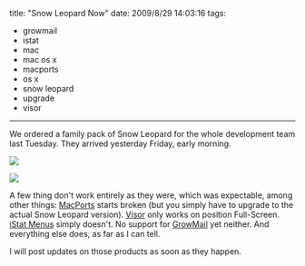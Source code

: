 title: "Snow Leopard Now"
date: 2009/8/29 14:03:16
tags:
- growmail
- istat
- mac
- mac os x
- macports
- os x
- snow leopard
- upgrade
- visor
---
We ordered a family pack of Snow Leopard for the whole development team last Tuesday. They arrived yesterday Friday, early morning.

![](http://damog.net/old/axiombox/2009/08/26160910-0d08f14663f91c3af9df59f5e30971cf.4a99891f-full.jpg)

![](http://damog.net/old/axiombox/2009/08/Screen-shot-2009-08-29-at-3.52.30-PM.png)

A few thing don't work entirely as they were, which was expectable, among other things: <a href="http://www.macports.org">MacPorts</a> starts broken (but you simply have to upgrade to the actual Snow Leopard version). <a href="http://docs.blacktree.com/visor/visor">Visor</a> only works on position Full-Screen. <a href="http://www.islayer.com/apps/istatmenus/">iStat Menus</a> simply doesn't. No support for <a href="http://growl.info/documentation/growlmail.php">GrowMail</a> yet neither. And everything else does, as far as I can tell.

I will post updates on those products as soon as they happen.
